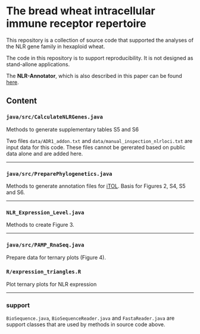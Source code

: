 # The bread wheat intracellular immune receptor repertoire


This repository is a collection of source code that supported the analyses of the NLR gene family in hexaploid wheat.

The code in this repository is to support reproducibility. It is not designed as stand-allone applications. 

The **NLR-Annotator**, which is also described in this paper can be found [here](https://github.com/steuernb/NLR-Annotator).


## Content

### `java/src/CalculateNLRGenes.java`
Methods to generate supplementary tables S5 and S6

Two files `data/ADR1_addon.txt` and `data/manual_inspection_nlrloci.txt` are input data for this code. These files cannot be gererated based on public data alone and are added here.

-----------

### `java/src/PreparePhylogenetics.java`
Methods to generate annotation files for [iTOL](https://itol.embl.de/shared/steuernb). Basis for Figures 2, S4, S5 and S6.

-----------
### `NLR_Expression_Level.java`
Methods to create Figure 3. 


-----------

### `java/src/PAMP_RnaSeq.java`
Prepare data for ternary plots (Figure 4).


### `R/expression_triangles.R`
Plot ternary plots for NLR expression



-----------

### support

`BioSequence.java`, `BioSequenceReader.java` and `FastaReader.java` are support classes that are used by methods in source code above.
